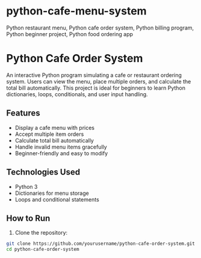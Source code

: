 # python-cafe-menu-system
Python restaurant menu, Python cafe order system, Python billing program, Python beginner project, Python food ordering app
# Python Cafe Order System

An interactive Python program simulating a cafe or restaurant ordering system. Users can view the menu, place multiple orders, and calculate the total bill automatically. This project is ideal for beginners to learn Python dictionaries, loops, conditionals, and user input handling.

## Features
- Display a cafe menu with prices
- Accept multiple item orders
- Calculate total bill automatically
- Handle invalid menu items gracefully
- Beginner-friendly and easy to modify

## Technologies Used
- Python 3
- Dictionaries for menu storage
- Loops and conditional statements

## How to Run
1. Clone the repository:
```bash
git clone https://github.com/yourusername/python-cafe-order-system.git
cd python-cafe-order-system
